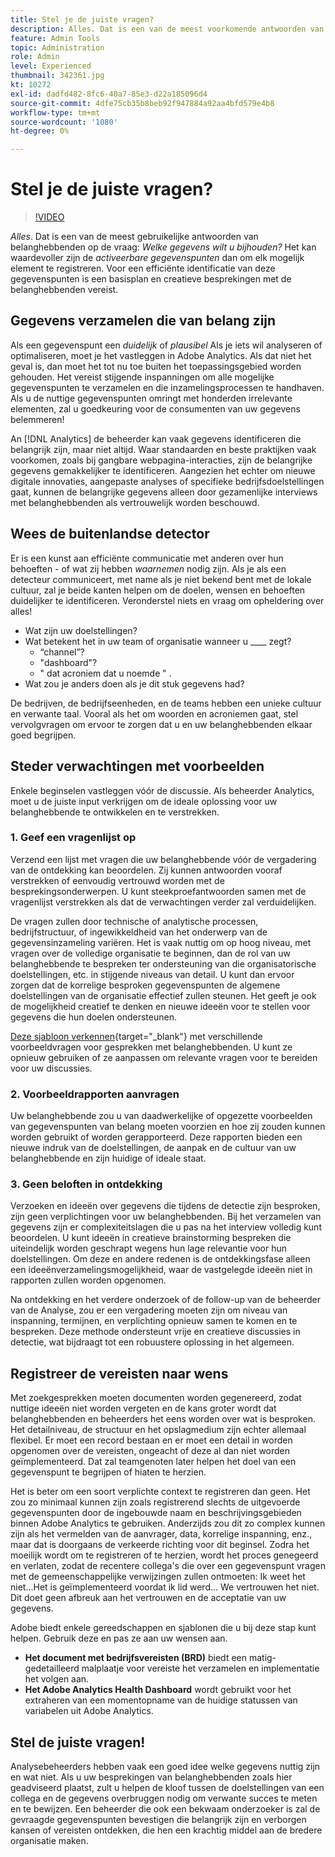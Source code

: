 ```yaml
---
title: Stel je de juiste vragen?
description: Alles. Dat is een van de meest voorkomende antwoorden van belanghebbenden op de vraag - welke gegevens wilt u bijhouden? Het kan waardevoller zijn om de activeerbare gegevenspunten te identificeren en te verzamelen dan om elk mogelijk element te registreren. Voor een efficiënte identificatie van deze gegevenspunten is een basisplan en creatieve besprekingen met de belanghebbenden vereist.
feature: Admin Tools
topic: Administration
role: Admin
level: Experienced
thumbnail: 342361.jpg
kt: 10272
exl-id: dadfd482-8fc6-40a7-85e3-d22a185096d4
source-git-commit: 4dfe75cb35b8beb92f947884a92aa4bfd579e4b8
workflow-type: tm+mt
source-wordcount: '1080'
ht-degree: 0%

---
```


# Stel je de juiste vragen?

>[!VIDEO](https://video.tv.adobe.com/v/342361/?quality=12&learn=on)

_Alles_. Dat is een van de meest gebruikelijke antwoorden van belanghebbenden op de vraag: _Welke gegevens wilt u bijhouden?_ Het kan waardevoller zijn de _activeerbare gegevenspunten_ dan om elk mogelijk element te registreren. Voor een efficiënte identificatie van deze gegevenspunten is een basisplan en creatieve besprekingen met de belanghebbenden vereist.

## Gegevens verzamelen die van belang zijn

Als een gegevenspunt een _duidelijk_ of _plausibel_ Als je iets wil analyseren of optimaliseren, moet je het vastleggen in Adobe Analytics. Als dat niet het geval is, dan moet het tot nu toe buiten het toepassingsgebied worden gehouden. Het vereist stijgende inspanningen om alle mogelijke gegevenspunten te verzamelen en die inzamelingsprocessen te handhaven. Als u de nuttige gegevenspunten omringt met honderden irrelevante elementen, zal u goedkeuring voor de consumenten van uw gegevens belemmeren!

An [!DNL Analytics] de beheerder kan vaak gegevens identificeren die belangrijk zijn, maar niet altijd. Waar standaarden en beste praktijken vaak voorkomen, zoals bij gangbare webpagina-interacties, zijn de belangrijke gegevens gemakkelijker te identificeren. Aangezien het echter om nieuwe digitale innovaties, aangepaste analyses of specifieke bedrijfsdoelstellingen gaat, kunnen de belangrijke gegevens alleen door gezamenlijke interviews met belanghebbenden als vertrouwelijk worden beschouwd.

## Wees de buitenlandse detector

Er is een kunst aan efficiënte communicatie met anderen over hun behoeften - of wat zij hebben _waarnemen_ nodig zijn. Als je als een detecteur communiceert, met name als je niet bekend bent met de lokale cultuur, zal je beide kanten helpen om de doelen, wensen en behoeften duidelijker te identificeren. Veronderstel niets en vraag om opheldering over alles!

* Wat zijn uw doelstellingen?
* Wat betekent het in uw team of organisatie wanneer u ____ zegt?
   * “channel”?
   * &quot;dashboard&quot;?
   * &quot; dat acroniem dat u noemde &quot; .
* Wat zou je anders doen als je dit stuk gegevens had?

De bedrijven, de bedrijfseenheden, en de teams hebben een unieke cultuur en verwante taal. Vooral als het om woorden en acroniemen gaat, stel vervolgvragen om ervoor te zorgen dat u en uw belanghebbenden elkaar goed begrijpen.

## Steder verwachtingen met voorbeelden

Enkele beginselen vastleggen vóór de discussie. Als beheerder Analytics, moet u de juiste input verkrijgen om de ideale oplossing voor uw belanghebbende te ontwikkelen en te verstrekken.

### 1. Geef een vragenlijst op

Verzend een lijst met vragen die uw belanghebbende vóór de vergadering van de ontdekking kan beoordelen. Zij kunnen antwoorden vooraf verstrekken of eenvoudig vertrouwd worden met de besprekingsonderwerpen. U kunt steekproefantwoorden samen met de vragenlijst verstrekken als dat de verwachtingen verder zal verduidelijken.

De vragen zullen door technische of analytische processen, bedrijfstructuur, of ingewikkeldheid van het onderwerp van de gegevensinzameling variëren. Het is vaak nuttig om op hoog niveau, met vragen over de volledige organisatie te beginnen, dan de rol van uw belanghebbende te bespreken ter ondersteuning van die organisatorische doelstellingen, etc. in stijgende niveaus van detail. U kunt dan ervoor zorgen dat de korrelige besproken gegevenspunten de algemene doelstellingen van de organisatie effectief zullen steunen. Het geeft je ook de mogelijkheid creatief te denken en nieuwe ideeën voor te stellen voor gegevens die hun doelen ondersteunen.

[Deze sjabloon verkennen](assets/stakeholder-questionnaire.pdf){target="_blank"} met verschillende voorbeeldvragen voor gesprekken met belanghebbenden. U kunt ze opnieuw gebruiken of ze aanpassen om relevante vragen voor te bereiden voor uw discussies.

### 2. Voorbeeldrapporten aanvragen

Uw belanghebbende zou u van daadwerkelijke of opgezette voorbeelden van gegevenspunten van belang moeten voorzien en hoe zij zouden kunnen worden gebruikt of worden gerapporteerd. Deze rapporten bieden een nieuwe indruk van de doelstellingen, de aanpak en de cultuur van uw belanghebbende en zijn huidige of ideale staat.

### 3. Geen beloften in ontdekking

Verzoeken en ideeën over gegevens die tijdens de detectie zijn besproken, zijn geen verplichtingen voor uw belanghebbenden. Bij het verzamelen van gegevens zijn er complexiteitslagen die u pas na het interview volledig kunt beoordelen. U kunt ideeën in creatieve brainstorming bespreken die uiteindelijk worden geschrapt wegens hun lage relevantie voor hun doelstellingen. Om deze en andere redenen is de ontdekkingsfase alleen een ideeënverzamelingsmogelijkheid, waar de vastgelegde ideeën niet in rapporten zullen worden opgenomen.

Na ontdekking en het verdere onderzoek of de follow-up van de beheerder van de Analyse, zou er een vergadering moeten zijn om niveau van inspanning, termijnen, en verplichting opnieuw samen te komen en te bespreken. Deze methode ondersteunt vrije en creatieve discussies in detectie, wat bijdraagt tot een robuustere oplossing in het algemeen.

## Registreer de vereisten naar wens

Met zoekgesprekken moeten documenten worden gegenereerd, zodat nuttige ideeën niet worden vergeten en de kans groter wordt dat belanghebbenden en beheerders het eens worden over wat is besproken. Het detailniveau, de structuur en het opslagmedium zijn echter allemaal flexibel. Er moet een record bestaan en er moet een detail in worden opgenomen over de vereisten, ongeacht of deze al dan niet worden geïmplementeerd. Dat zal teamgenoten later helpen het doel van een gegevenspunt te begrijpen of hiaten te herzien.

Het is beter om een soort verplichte context te registreren dan geen. Het zou zo minimaal kunnen zijn zoals registrerend slechts de uitgevoerde gegevenspunten door de ingebouwde naam en beschrijvingsgebieden binnen Adobe Analytics te gebruiken. Anderzijds zou dit zo complex kunnen zijn als het vermelden van de aanvrager, data, korrelige inspanning, enz., maar dat is doorgaans de verkeerde richting voor dit beginsel. Zodra het moeilijk wordt om te registreren of te herzien, wordt het proces genegeerd en verlaten, zodat de recentere collega&#39;s die over een gegevenspunt vragen met de gemeenschappelijke verwijzingen zullen ontmoeten: Ik weet het niet...Het is geïmplementeerd voordat ik lid werd... We vertrouwen het niet. Dit doet geen afbreuk aan het vertrouwen en de acceptatie van uw gegevens.

Adobe biedt enkele gereedschappen en sjablonen die u bij deze stap kunt helpen. Gebruik deze en pas ze aan uw wensen aan.

* **Het document met bedrijfsvereisten (BRD)** biedt een matig-gedetailleerd malplaatje voor vereiste het verzamelen en implementatie het volgen aan.
* **Het Adobe Analytics Health Dashboard** wordt gebruikt voor het extraheren van een momentopname van de huidige statussen van variabelen uit Adobe Analytics.

## Stel de juiste vragen!

Analysebeheerders hebben vaak een goed idee welke gegevens nuttig zijn en wat niet. Als u uw besprekingen van belanghebbenden zoals hier geadviseerd plaatst, zult u helpen de kloof tussen de doelstellingen van een collega en de gegevens overbruggen nodig om verwante succes te meten en te bewijzen. Een beheerder die ook een bekwaam onderzoeker is zal de gevraagde gegevenspunten bevestigen die belangrijk zijn en verborgen kansen of vereisten ontdekken, die hen een krachtig middel aan de bredere organisatie maken.
